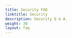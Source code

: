 ```yaml
---
title: Security FAQ
linktitle: Security
description: Security Q & A.
weight: 30
layout: faq
---
```

